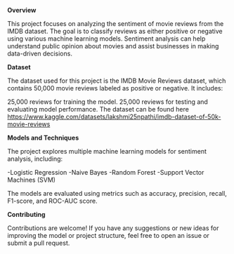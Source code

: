 **Overview**

This project focuses on analyzing the sentiment of movie reviews from the IMDB dataset. The goal is to classify reviews as either positive or negative using various machine learning models. Sentiment analysis can help understand public opinion about movies and assist businesses in making data-driven decisions.

**Dataset**

The dataset used for this project is the IMDB Movie Reviews dataset, which contains 50,000 movie reviews labeled as positive or negative. It includes:

25,000 reviews for training the model.
25,000 reviews for testing and evaluating model performance.
The dataset can be found here  https://www.kaggle.com/datasets/lakshmi25npathi/imdb-dataset-of-50k-movie-reviews


**Models and Techniques**

The project explores multiple machine learning models for sentiment analysis, including:

-Logistic Regression
-Naive Bayes
-Random Forest
-Support Vector Machines (SVM)

The models are evaluated using metrics such as accuracy, precision, recall, F1-score, and ROC-AUC score.


**Contributing**

Contributions are welcome! If you have any suggestions or new ideas for improving the model or project structure, feel free to open an issue or submit a pull request.
